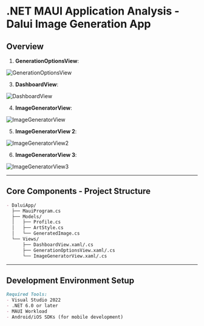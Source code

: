 # .NET MAUI Application Analysis - Dalui Image Generation App

## Overview
1. **GenerationOptionsView**:

![GenerationOptionsView](https://github.com/user-attachments/assets/faf3dc16-9bb3-4814-929b-816419526546)

3. **DashboardView**:

![DashboardView](https://github.com/user-attachments/assets/35192486-0d64-4490-835b-760aac0daf27)

4. **ImageGeneratorView**:

![ImageGeneratorView](https://github.com/user-attachments/assets/3b574d73-8782-4974-9672-4039b702a78d)

5. **ImageGeneratorView 2**:

![ImageGeneratorView2](https://github.com/user-attachments/assets/97bc8298-04a1-4bdb-ae6b-8e09aaca2060)

6. **ImageGeneratorView 3**:

![ImageGeneratorView3](https://github.com/user-attachments/assets/59047add-dd9c-44a7-b149-a077525d5112)

---
## Core Components - Project Structure
```markdown
- DaluiApp/
  ├── MauiProgram.cs
  ├── Models/
  │   ├── Profile.cs
  │   ├── ArtStyle.cs
  │   └── GeneratedImage.cs
  └── Views/
      ├── DashboardView.xaml/.cs
      ├── GenerationOptionsView.xaml/.cs
      └── ImageGeneratorView.xaml/.cs
```
---
## Development Environment Setup

```markdown
Required Tools:
- Visual Studio 2022
- .NET 6.0 or later
- MAUI Workload
- Android/iOS SDKs (for mobile development)
```
